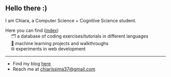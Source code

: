## Hello there :)

I am Chiara, a Computer Science + Cognitive Science student. 

Here you can find ([index](https://github.com/cchiarissima/navigation))\
&emsp; 🗂️ a database of coding exercises/tutorials in different languages\
&emsp; 🤖 machine learning projects and walkthroughs\
&emsp; 🌐 experiments in web development

---
- Find my blog [here](https://cchiarissima.btw.so/)
- Reach me at chiarissima37@gmail.com
